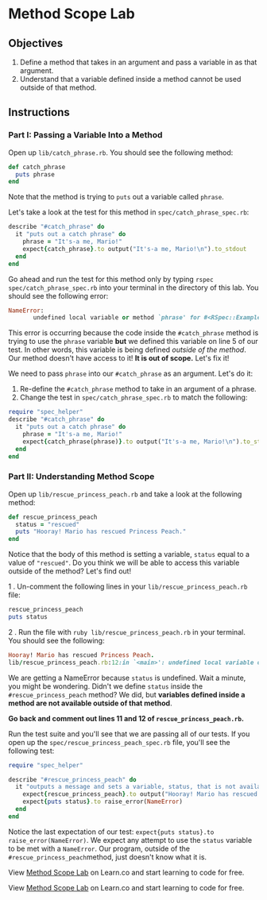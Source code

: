 # Method Scope Lab

## Objectives

1. Define a method that takes in an argument and pass a variable in as that argument. 
2. Understand that a variable defined inside a method cannot be used outside of that method. 

## Instructions

### Part I: Passing a Variable Into a Method

Open up `lib/catch_phrase.rb`. You should see the following method:

```ruby
def catch_phrase
  puts phrase
end
```

Note that the method is trying to `puts` out a variable called `phrase`. 

Let's take a look at the test for this method in `spec/catch_phrase_spec.rb`:

```ruby
describe "#catch_phrase" do 
  it "puts out a catch phrase" do 
    phrase = "It's-a me, Mario!"
    expect{catch_phrase}.to output("It's-a me, Mario!\n").to_stdout
  end
end
```

Go ahead and run the test for this method only by typing `rspec spec/catch_phrase_spec.rb` into your terminal in the directory of this lab. You should see the following error:

```ruby
NameError:
       undefined local variable or method `phrase' for #<RSpec::ExampleGroups::CatchPhrase:0x007f87b9cf04c0>
```

This error is occurring because the code inside the `#catch_phrase` method is trying to use the `phrase` variable **but** we defined this variable on line 5 of our test. In other words, this variable is being defined *outside of the method*. Our method doesn't have access to it! **It is out of scope.** Let's fix it!

We need to pass `phrase` into our `#catch_phrase` as an argument. Let's do it:

1. Re-define the `#catch_phrase` method to take in an argument of a phrase. 
2. Change the test in `spec/catch_phrase_spec.rb` to match the following:

```ruby
require "spec_helper"
describe "#catch_phrase" do 
  it "puts out a catch phrase" do 
    phrase = "It's-a me, Mario!"
    expect{catch_phrase(phrase)}.to output("It's-a me, Mario!\n").to_stdout
  end
end
```

### Part II: Understanding Method Scope

Open up `lib/rescue_princess_peach.rb` and take a look at the following method:

```ruby
def rescue_princess_peach
  status = "rescued"
  puts "Hooray! Mario has rescued Princess Peach."
end
```

Notice that the body of this method is setting a variable, `status` equal to a value of `"rescued"`. Do you think we will be able to access this variable outside of the method? Let's find out!

1 . Un-comment the following lines in your `lib/rescue_princess_peach.rb` file: 

```ruby
rescue_princess_peach
puts status
```

2 . Run the file with `ruby lib/rescue_princess_peach.rb` in your terminal. You should see the following:

```ruby
Hooray! Mario has rescued Princess Peach.
lib/rescue_princess_peach.rb:12:in `<main>': undefined local variable or method `status' for main:Object (NameError)
```

We are getting a NameError because `status` is undefined. Wait a minute, you might be wondering. Didn't we define `status` inside the `#rescue_princess_peach` method? We did, but **variables defined inside a method are not available outside of that method**. 

**Go back and comment out lines 11 and 12 of `rescue_princess_peach.rb`.**

Run the test suite and you'll see that we are passing all of our tests. If you open up the `spec/rescue_princess_peach_spec.rb` file, you'll see the following test:

```ruby
require "spec_helper"

describe "#rescue_princess_peach" do
  it "outputs a message and sets a variable, status, that is not available outside of this method" do
    expect{rescue_princess_peach}.to output("Hooray! Mario has rescued Princess Peach.\n").to_stdout 
    expect{puts status}.to raise_error(NameError)
  end 
end
```

Notice the last expectation of our test: `expect{puts status}.to raise_error(NameError)`. We expect any attempt to use the `status` variable to be met with a `NameError`. Our program, outside of the `#rescue_princess_peach`method, just doesn't know what it is. 
<p data-visibility='hidden'>View <a href='https://learn.co/lessons/method-scope-lab' title='Method Scope Lab'>Method Scope Lab</a> on Learn.co and start learning to code for free.</p>

<p class='util--hide'>View <a href='https://learn.co/lessons/method-scope-lab'>Method Scope Lab</a> on Learn.co and start learning to code for free.</p>
